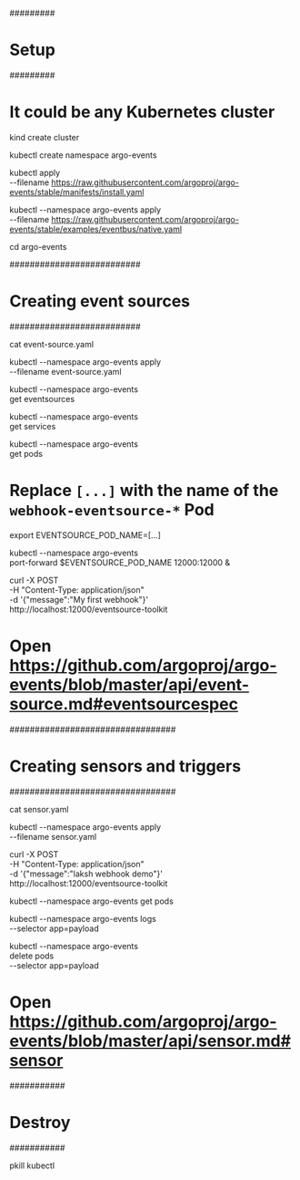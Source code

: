 #########
# Setup #
#########

# It could be any Kubernetes cluster
kind create cluster

kubectl create namespace argo-events

kubectl apply \
    --filename https://raw.githubusercontent.com/argoproj/argo-events/stable/manifests/install.yaml

kubectl --namespace argo-events apply \
    --filename https://raw.githubusercontent.com/argoproj/argo-events/stable/examples/eventbus/native.yaml



cd argo-events

##########################
# Creating event sources #
##########################

cat event-source.yaml

kubectl --namespace argo-events apply \
    --filename event-source.yaml

kubectl --namespace argo-events \
    get eventsources

kubectl --namespace argo-events \
    get services

kubectl --namespace argo-events \
    get pods

# Replace `[...]` with the name of the `webhook-eventsource-*` Pod
export EVENTSOURCE_POD_NAME=[...]

kubectl --namespace argo-events \
    port-forward $EVENTSOURCE_POD_NAME 12000:12000 &

curl -X POST \
    -H "Content-Type: application/json" \
    -d '{"message":"My first webhook"}' \
    http://localhost:12000/eventsource-toolkit

# Open https://github.com/argoproj/argo-events/blob/master/api/event-source.md#eventsourcespec

#################################
# Creating sensors and triggers #
#################################

cat sensor.yaml

kubectl --namespace argo-events apply \
    --filename sensor.yaml

curl -X POST \
    -H "Content-Type: application/json" \
    -d '{"message":"laksh webhook demo"}' \
    http://localhost:12000/eventsource-toolkit

kubectl --namespace argo-events get pods

kubectl --namespace argo-events logs \
    --selector app=payload

kubectl --namespace argo-events \
    delete pods \
    --selector app=payload

# Open https://github.com/argoproj/argo-events/blob/master/api/sensor.md#sensor

###########
# Destroy #
###########

pkill kubectl

